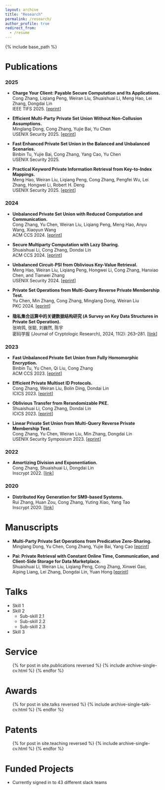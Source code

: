 ```yaml
---
layout: archive
title: "Research"
permalink: /research/
author_profile: true
redirect_from:
  - /resume
---
```


{% include base_path %}

Publications
======

### 2025

- **Charge Your Client: Payable Secure Computation and Its Applications.** <br>
Cong Zhang, Liqiang Peng, Weiran Liu, Shuaishuai Li, Meng Hao, Lei Zhang, Dongdai Lin <br>
IEEE TIFS 2025. [[eprint](https://eprint.iacr.org/2025/630)]

- **Efficient Multi-Party Private Set Union Without Non-Collusion Assumptions.** <br>
Minglang Dong, Cong Zhang, Yujie Bai, Yu Chen <br>
USENIX Security 2025. [[eprint](https://eprint.iacr.org/2024/1146)]

- **Fast Enhanced Private Set Union in the Balanced and Unbalanced Scenarios.** <br>
Binbin Tu, Yujie Bai, Cong Zhang, Yang Cao, Yu Chen <br>
USENIX Security 2025. 

- **Practical Keyword Private Information Retrieval from Key-to-Index Mappings.** <br>
Meng Hao, Weiran Liu, Liqiang Peng, Cong Zhang, Pengfei Wu, Lei Zhang, Hongwei Li, Robert H. Deng <br>
USENIX Security 2025. [[eprint](https://eprint.iacr.org/2025/210)]

### 2024

- **Unbalanced Private Set Union with Reduced Computation and Communication.** <br>
Cong Zhang, Yu Chen, Weiran Liu, Liqiang Peng, Meng Hao, Anyu Wang, Xiaoyun Wang <br>
ACM CCS 2024. [[eprint](https://eprint.iacr.org/2024/1340)]

- **Secure Multiparty Computation with Lazy Sharing.** <br>
Shuaishuai Li, Cong Zhang, Dondai Lin <br>
ACM CCS 2024. [[eprint](https://eprint.iacr.org/2024/1347)]

- **Unbalanced Circuit-PSI from Oblivious Key-Value Retrieval.** <br>
Meng Hao, Weiran Liu, Liqiang Peng, Hongwei Li, Cong Zhang, Hanxiao Chen, and Tianwei Zhang <br>
USENIX Security 2024. [[eprint](https://eprint.iacr.org/2023/1636)]

- **Private Set Operations from Multi-Query Reverse Private Membership Test.** <br>
Yu Chen, Min Zhang, Cong Zhang, Minglang Dong, Weiran Liu <br>
PKC 2024. [[eprint](https://eprint.iacr.org/2022/652)]

- **隐私集合运算中的关键数据结构研究 (A Survey on Key Data Structures in Private Set Operation).** <br>
张响鸰, 张聪, 刘巍然, 陈宇 <br>
密码学报 (Journal of Cryptologic Research), 2024, 11(2): 263–281. [[link](http://www.jcr.cacrnet.org.cn/CN/10.13868/j.cnki.jcr.000679)]


### 2023

- **Fast Unbalanced Private Set Union from Fully Homomorphic Encryption.** <br>
Binbin Tu, Yu Chen, Qi Liu, Cong Zhang <br>
ACM CCS 2023. [[eprint](https://eprint.iacr.org/2022/653)]

- **Efficient Private Multiset ID Protocols.** <br>
Cong Zhang, Weiran Liu, Bolin Ding, Dondai Lin <br>
ICICS 2023. [[eprint](https://eprint.iacr.org/2023/986)]

- **Oblivious Transfer from Rerandomizable PKE.** <br>
Shuaishuai Li, Cong Zhang, Dondai Lin <br>
ICICS 2023. [[eprint](https://eprint.iacr.org/2023/1002)]

- **Linear Private Set Union from Multi-Query Reverse Private Membership Test.** <br>
Cong Zhang, Yu Chen, Weiran Liu, Min Zhang, Dongdai Lin <br>
USENIX Security Symposium 2023. [[eprint](https://eprint.iacr.org/2022/358)]


### 2022

- **Amortizing Division and Exponentiation.** <br>
Cong Zhang, Shuaishuai Li, Dongdai Lin <br>
Inscrypt 2022. [[link](https://link.springer.com/chapter/10.1007/978-3-031-26553-2_10)]

### 2020

- **Distributed Key Generation for SM9-based Systems.** <br>
Rui Zhang, Huan Zou, Cong Zhang, Yuting Xiao, Yang Tao <br>
Inscrypt 2020. [[link](https://link.springer.com/chapter/10.1007/978-3-030-71852-7_8)]



Manuscripts
======

- **Multi-Party Private Set Operations from Predicative Zero-Sharing.** <br>
Minglang Dong, Yu Chen, Cong Zhang, Yujie Bai, Yang Cao [[eprint](https://eprint.iacr.org/2025/640)]

- **Pai: Private Retrieval with Constant Online Time, Communication, and Client-Side Storage for Data Marketplace.** <br>
Shuaishuai Li, Weiran Liu, Liqiang Peng, Cong Zhang, Xinwei Gao, Aiping Liang, Lei Zhang, Dongdai Lin, Yuan Hong [[eprint](https://eprint.iacr.org/2023/1619)]
  
Talks
======
* Skill 1
* Skill 2
  * Sub-skill 2.1
  * Sub-skill 2.2
  * Sub-skill 2.3
* Skill 3

Service
======
  <ul>{% for post in site.publications reversed %}
    {% include archive-single-cv.html %}
  {% endfor %}</ul>
  
Awards
======
  <ul>{% for post in site.talks reversed %}
    {% include archive-single-talk-cv.html  %}
  {% endfor %}</ul>
  
Patents
======
  <ul>{% for post in site.teaching reversed %}
    {% include archive-single-cv.html %}
  {% endfor %}</ul>
  
Funded Projects
======
* Currently signed in to 43 different slack teams
